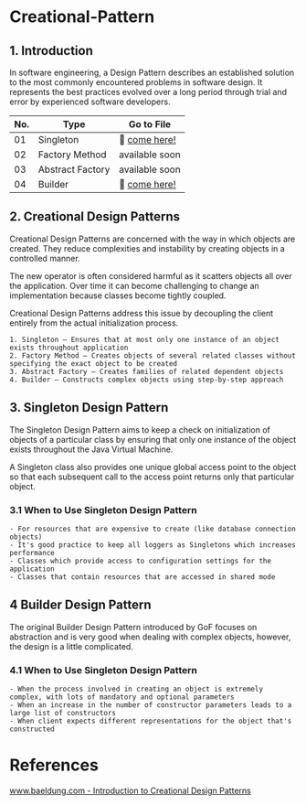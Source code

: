 # Creational-Pattern

## 1. Introduction
In software engineering, a Design Pattern describes an established solution to the most commonly encountered problems in software design. It represents the best practices evolved over a long period through trial and error by experienced software developers.

No. | Type | Go to File
------------ | ------------- | -------------
01 | Singleton | :rocket: [come here!](https://github.com/Ardith24/Creational-Pattern/tree/master/SingletonPattern/src/singletonpattern) |
02 | Factory Method | available soon |
03 | Abstract Factory | available soon |
04 | Builder | :rocket: [come here!](https://github.com/Ardith24/Creational-Pattern/tree/master/BuilderPattern/src/builderpattern) |



## 2. Creational Design Patterns
Creational Design Patterns are concerned with the way in which objects are created. They reduce complexities and instability by creating objects in a controlled manner.

The new operator is often considered harmful as it scatters objects all over the application. Over time it can become challenging to change an implementation because classes become tightly coupled.

Creational Design Patterns address this issue by decoupling the client entirely from the actual initialization process.

    1. Singleton – Ensures that at most only one instance of an object exists throughout application
    2. Factory Method – Creates objects of several related classes without specifying the exact object to be created
    3. Abstract Factory – Creates families of related dependent objects
    4. Builder – Constructs complex objects using step-by-step approach



## 3. Singleton Design Pattern
The Singleton Design Pattern aims to keep a check on initialization of objects of a particular class by ensuring that only one instance of the object exists throughout the Java Virtual Machine.

A Singleton class also provides one unique global access point to the object so that each subsequent call to the access point returns only that particular object.

### 3.1 When to Use Singleton Design Pattern
    - For resources that are expensive to create (like database connection objects)
    - It's good practice to keep all loggers as Singletons which increases performance
    - Classes which provide access to configuration settings for the application
    - Classes that contain resources that are accessed in shared mode



## 4 Builder Design Pattern
The original Builder Design Pattern introduced by GoF focuses on abstraction and is very good when dealing with complex objects, however, the design is a little complicated.

### 4.1 When to Use Singleton Design Pattern
    - When the process involved in creating an object is extremely complex, with lots of mandatory and optional parameters
    - When an increase in the number of constructor parameters leads to a large list of constructors
    - When client expects different representations for the object that's constructed



# References
[www.baeldung.com - Introduction to Creational Design Patterns](https://www.baeldung.com/creational-design-patterns#introduction)